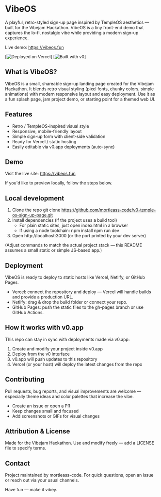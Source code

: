 # VibeOS

A playful, retro-styled sign-up page inspired by TempleOS aesthetics — built for the Vibejam Hackathon. VibeOS is a tiny front-end demo that captures the lo-fi, nostalgic vibe while providing a modern sign-up experience.

Live demo: https://vibeos.fun

[![Deployed on Vercel](https://img.shields.io/badge/Deployed%20on-Vercel-black?style=for-the-badge&logo=vercel)]
[![Built with v0](https://img.shields.io/badge/Built%20with-v0.app-black?style=for-the-badge)]

## What is VibeOS?

VibeOS is a small, shareable sign-up landing page created for the Vibejam Hackathon. It blends retro visual styling (pixel fonts, chunky colors, simple animations) with modern responsive layout and easy deployment. Use it as a fun splash page, jam project demo, or starting point for a themed web UI.

## Features

- Retro / TempleOS-inspired visual style
- Responsive, mobile-friendly layout
- Simple sign-up form with client-side validation
- Ready for Vercel / static hosting
- Easily editable via v0.app deployments (auto-sync)

## Demo

Visit the live site: https://vibeos.fun

If you'd like to preview locally, follow the steps below.

## Local development

1. Clone the repo
   git clone https://github.com/mortleass-code/v0-temple-os-sign-up-page.git
2. Install dependencies (if the project uses a build tool)
   - For plain static sites, just open index.html in a browser
   - If using a node toolchain:
     npm install
     npm run dev
3. Open http://localhost:3000 (or the port printed by your dev server)

(Adjust commands to match the actual project stack — this README assumes a small static or simple JS-based app.)

## Deployment

VibeOS is ready to deploy to static hosts like Vercel, Netlify, or GitHub Pages.

- Vercel: connect the repository and deploy — Vercel will handle builds and provide a production URL.
- Netlify: drag & drop the build folder or connect your repo.
- GitHub Pages: push the static files to the gh-pages branch or use GitHub Actions.

## How it works with v0.app

This repo can stay in sync with deployments made via v0.app:
1. Create and modify your project inside v0.app
2. Deploy from the v0 interface
3. v0.app will push updates to this repository
4. Vercel (or your host) will deploy the latest changes from the repo

## Contributing

Pull requests, bug reports, and visual improvements are welcome — especially theme ideas and color palettes that increase the vibe.

- Create an issue or open a PR
- Keep changes small and focused
- Add screenshots or GIFs for visual changes

## Attribution & License

Made for the Vibejam Hackathon. Use and modify freely — add a LICENSE file to specify terms.

## Contact

Project maintained by mortleass-code. For quick questions, open an issue or reach out via your usual channels.

Have fun — make it vibey.

